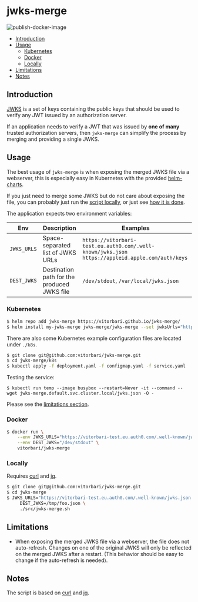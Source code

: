 # jwks-merge

![publish-docker-image](https://github.com/vitorbari/jwks-merge/actions/workflows/publish-docker-image.yml/badge.svg)

- [Introduction](#introduction)
- [Usage](#usage)
  * [Kubernetes](#kubernetes)
  * [Docker](#docker)
  * [Locally](#locally)
- [Limitations](#limitations)
- [Notes](#notes)

## Introduction

[JWKS](https://datatracker.ietf.org/doc/html/rfc7517#section-5) is a set of keys containing the public keys that should be used to verify any JWT issued by an authorization server.

If an application needs to verify a JWT that was issued by **one of many** trusted authorization servers, then `jwks-merge` can simplify the process by merging and providing a single JWKS.

## Usage

The best usage of `jwks-merge` is when exposing the merged JWKS file via a webserver, this is especially easy in Kubernetes with the provided [helm-charts](#kubernetes).

If you just need to merge some JWKS but do not care about exposing the file, you can probably just run the [script locally](#locally), or just see [how it is done](./src/jwks-merge.sh).

The application expects two environment variables:

| Env         | Description                                 | Examples                                                                                        |
|-------------|---------------------------------------------|-------------------------------------------------------------------------------------------------|
| `JWKS_URLS` | Space-separated list of JWKS URLs           | `https://vitorbari-test.eu.auth0.com/.well-known/jwks.json https://appleid.apple.com/auth/keys` |
| `DEST_JWKS` | Destination path for the produced JWKS file | `/dev/stdout`, `/var/local/jwks.json`                                                           |

### Kubernetes

```bash
$ helm repo add jwks-merge https://vitorbari.github.io/jwks-merge/
$ helm install my-jwks-merge jwks-merge/jwks-merge --set jwksUrls="http://list-of http://jwks"
```

There are also some Kubernetes example configuration files are located under `./k8s`.

```bash
$ git clone git@github.com:vitorbari/jwks-merge.git
$ cd jwks-merge/k8s
$ kubectl apply -f deployment.yaml -f configmap.yaml -f service.yaml
```

Testing the service:

`$ kubectl run temp --image busybox --restart=Never -it --command -- wget jwks-merge.default.svc.cluster.local/jwks.json -O -`

Please see the [limitations section](#limitations).

### Docker

```bash
$ docker run \
    --env JWKS_URLS="https://vitorbari-test.eu.auth0.com/.well-known/jwks.json https://appleid.apple.com/auth/keys" \
    --env DEST_JWKS="/dev/stdout" \
    vitorbari/jwks-merge
```

### Locally

Requires [curl](https://curl.se/) and [jq](https://stedolan.github.io/jq/).

```bash
$ git clone git@github.com:vitorbari/jwks-merge.git
$ cd jwks-merge
$ JWKS_URLS="https://vitorbari-test.eu.auth0.com/.well-known/jwks.json https://appleid.apple.com/auth/keys" \
     DEST_JWKS=/tmp/foo.json \
     ./src/jwks-merge.sh
```

## Limitations

- When exposing the merged JWKS file via a webserver, the file does not auto-refresh. Changes on one of the original JWKS will only be reflected on the merged JWKS after a restart. (This behavior should be easy to change if the auto-refresh is needed).

## Notes

The script is based on [curl](https://curl.se/) and [jq](https://stedolan.github.io/jq/).
